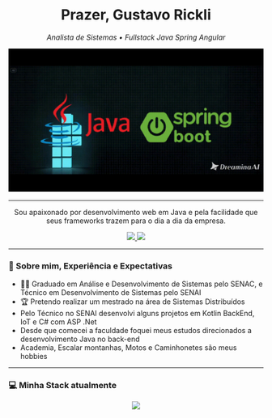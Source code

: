 <h1 align="center">Prazer, Gustavo Rickli</h1>

<p align="center">
  <em>Analista de Sistemas • Fullstack Java Spring Angular</em>
</p>


<p align="center">
  <img src="https://github.com/gustaf-rickli/gustaf-rickli/blob/main/jGif.gif" width="700px" alt="commit gif looping" />
</p>

---

<p align="center">
 Sou apaixonado por desenvolvimento web em Java e pela facilidade que seus frameworks trazem para o dia a dia da empresa.
</p>

<p align="center">
  <a href="https://www.linkedin.com/in/gustavo-rickli/">
    <img src="https://img.shields.io/badge/-LinkedIn-00AB33?style=flat-square&logo=Linkedin&logoColor=white">
  </a>
  <a href="mailto:gustavorickli.contato@gmail.com">
    <img src="https://img.shields.io/badge/-contato@fernandakipper.com-00AB33?style=flat-square&logo=Gmail&logoColor=white">
  </a>
</p>

---

### 🧠 Sobre mim, Experiência e Expectativas

- 🧑‍🏫 Graduado em Análise e Desenvolvimento de Sistemas pelo SENAC, e Técnico em Desenvolvimento de Sistemas pelo SENAI
- 🏆 Pretendo realizar um mestrado na área de Sistemas Distribuídos
- Pelo Técnico no SENAI
desenvolvi alguns projetos em Kotlin BackEnd, IoT e C# com ASP .Net
- Desde que comecei a faculdade foquei meus estudos direcionados a desenvolvimento Java no back-end
- Academia, Escalar montanhas, Motos e Caminhonetes são meus hobbies

---

### 💻 Minha Stack atualmente

<p align="center">
  <img width="41%" src="https://github-readme-stats.vercel.app/api/top-langs/?username=gustaf-rickli&layout=compact&hide_border=true&title_color=00ff99&text_color=ffffff&bg_color=0d1117" />
</p>

